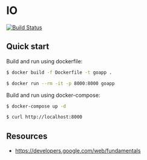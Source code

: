 # IO

[![Build Status](https://travis-ci.org/kiwsan/io.svg?branch=master)](https://travis-ci.org/kiwsan/io)

## Quick start

Build and run using dockerfile:

```bash
$ docker build -f Dockerfile -t goapp . 
```

```bash
$ docker run --rm -it -p 8000:8000 goapp
```

Build and run using docker-compose:

```bash
$ docker-compose up -d
```

```bash
$ curl http://localhost:8000
```

## Resources
- https://developers.google.com/web/fundamentals

